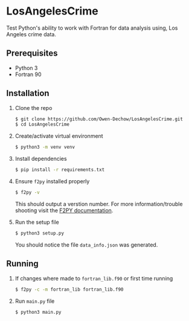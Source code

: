 # LosAngelesCrime
Test Python's ability to work with Fortran for data analysis using, Los Angeles crime data.

## Prerequisites
* Python 3
* Fortran 90

## Installation
1. Clone the repo
    ```bash
    $ git clone https://github.com/Owen-Dechow/LosAngelesCrime.git
    $ cd LosAngelesCrime
    ```

1. Create/activate virtual environment
    ```bash
    $ python3 -m venv venv
    ```

1. Install dependencies
    ```bash
    $ pip install -r requirements.txt
    ```

1. Ensure `f2py` installed properly
    ```bash
    $ f2py -v
    ```
    This should output a verstion number.
    For more information/trouble shooting visit the [F2PY documentation](https://numpy.org/doc/stable/f2py/).

1. Run the setup file
    ```bash
    $ python3 setup.py
    ```
    You should notice the file `data_info.json` was generated.

## Running
1. If changes where made to `fortran_lib.f90` or first time running
    ```bash
    $ f2py -c -m fortran_lib fortran_lib.f90
    ```

1. Run `main.py` file
    ```bash
    $ python3 main.py
    ```